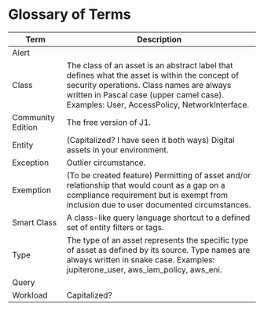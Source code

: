 # Glossary of Terms


| Term              | Description                                                  |
| ----------------- | ------------------------------------------------------------ |
| Alert             |                                                              |
| Class             | The class of an asset is an abstract label that defines what the asset is within the concept of security operations. Class names are always written in Pascal case (upper camel case). Examples: User, AccessPolicy, NetworkInterface. |
| Community Edition | The free version of J1.                                      |
| Entity            | (Capitalized? I have seen it both ways) Digital assets in your environment. |
| Exception         | Outlier circumstance.                                        |
| Exemption         | (To be created feature) Permitting of asset and/or relationship that would count as a gap on a compliance requirement but is exempt from inclusion due to user documented circumstances. |
| Smart Class       | A class-like query language shortcut to a defined set of entity filters or tags. |
| Type              | The type of an asset represents the specific type of asset as defined by its source. Type names are always written in snake case. Examples: jupiterone_user, aws_iam_policy, aws_eni. |
| Query             |                                                              |
| Workload          | Capitalized?                                                 |

